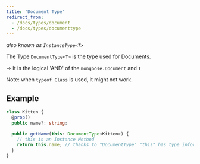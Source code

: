 ```yaml
---
title: 'Document Type'
redirect_from:
  - /docs/types/document
  - /docs/types/documenttype
---
```


*also known as `InstanceType<T>`*

The Type `DocumentType<T>` is the type used for Documents.

-> It is the logical 'AND' of the `mongoose.Document` and `T`

Note: when `typeof Class` is used, it might not work.

## Example

```ts
class Kitten {
  @prop()
  public name?: string;

  public getName(this: DocumentType<Kitten>) {
    // this is an Instance Method
    return this.name; // thanks to "DocumentType" "this" has type information
  }
}
```
